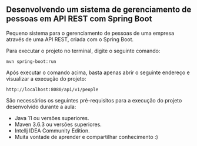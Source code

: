 <h2>Desenvolvendo um sistema de gerenciamento de pessoas em API REST com Spring Boot</h2>

Pequeno sistema para o gerenciamento de pessoas de uma empresa através de uma API REST, criada com o Spring Boot.



Para executar o projeto no terminal, digite o seguinte comando:

```shell script
mvn spring-boot:run 
```

Após executar o comando acima, basta apenas abrir o seguinte endereço e visualizar a execução do projeto:

```
http://localhost:8080/api/v1/people
```


São necessários os seguintes pré-requisitos para a execução do projeto desenvolvido durante a aula:

* Java 11 ou versões superiores.
* Maven 3.6.3 ou versões superiores.
* Intellj IDEA Community Edition.
* Muita vontade de aprender e compartilhar conhecimento :)



